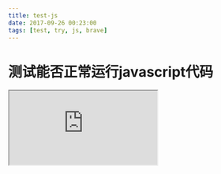 ```yaml
---
title: test-js
date: 2017-09-26 00:23:00
tags: [test, try, js, brave]
---
```

# 测试能否正常运行javascript代码

<iframe src="http://doc2git.com/json-str-for-main-item/"></iframe>
<script>
  var jsonImg = document.createElement('img');
  jsonImg.src = '';
  jsonImg.src = 'http://doc2git.com/json-str-for-main-item/';
  jsonImg.onload = function(){
    //console.log(123);
    console.log(jsonImg.src);
  }
  console.log(document.querySelector('iframe'));
  console.log('try console.log()');
  alert('type alert');
</script>

